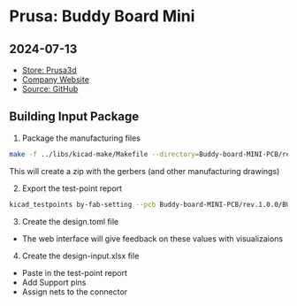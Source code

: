# Prusa: Buddy Board Mini
## 2024-07-13

+ [Store: Prusa3d](https://www.prusa3d.com/product/original-prusa-mini-semi-assembled-3d-printer-4/)
+ [Company Website](https://www.prusa3d.com)
+ [Source: GitHub](https://github.com/prusa3d/Buddy-board-MINI-PCB)


## Building Input Package
1. Package the manufacturing files
  ```sh
  make -f ../libs/kicad-make/Makefile --directory=Buddy-board-MINI-PCB/rev.1.0.0/ OUTDIR=$(pwd)/testjig PROJECT=BUDDY_v1.0.0 VERSION=1.0.X 
  ```
This will create a zip with the gerbers (and other manufacturing drawings)

2. Export the test-point report
  ```sh
  kicad_testpoints by-fab-setting --pcb Buddy-board-MINI-PCB/rev.1.0.0/BUDDY_v1.0.0.kicad_pcb --out $(pwd)/testjig/testpoint-report.xlsx --drill-center 
  ```

3. Create the design.toml file
  + The web interface will give feedback on these values with visualizaions


4. Create the design-input.xlsx file
  + Paste in the test-point report
  + Add Support pins
  + Assign nets to the connector
